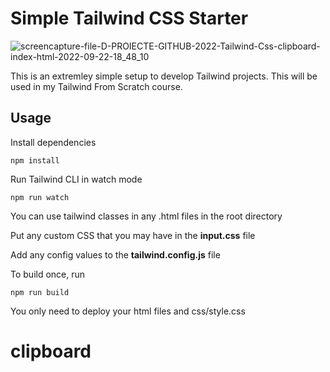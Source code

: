 # Simple Tailwind CSS Starter

![screencapture-file-D-PROIECTE-GITHUB-2022-Tailwind-Css-clipboard-index-html-2022-09-22-18_48_10](https://user-images.githubusercontent.com/100482638/191793397-2e7d10f7-0063-438c-93be-04bb9cce903e.png)

This is an extremley simple setup to develop Tailwind projects. This will be used in my Tailwind From Scratch course.

## Usage

Install dependencies

```
npm install
```

Run Tailwind CLI in watch mode

```
npm run watch
```

You can use tailwind classes in any .html files in the root directory

Put any custom CSS that you may have in the **input.css** file

Add any config values to the **tailwind.config.js** file

To build once, run

```
npm run build
```

You only need to deploy your html files and css/style.css
# clipboard


